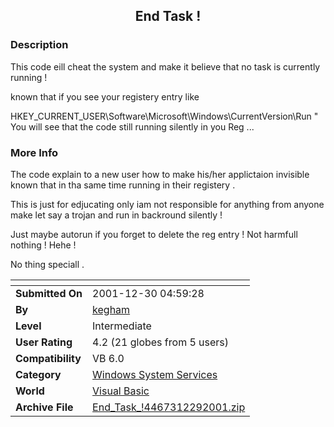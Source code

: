 ﻿<div align="center">

## End Task \!


</div>

### Description

This code eill cheat the system and make it believe that no task is currently running !

known that if you see your registery entry like

HKEY_CURRENT_USER\Software\Microsoft\Windows\CurrentVersion\Run " You will see that the code still running silently in you Reg ...
 
### More Info
 
The code explain to a new user how to make his/her applictaion invisible known that in tha same time running in their registery .

This is just for edjucating only iam not responsible for anything from anyone make let say a trojan and run in backround silently !

Just maybe autorun if you forget to delete the reg entry ! Not harmfull nothing ! Hehe !

No thing speciall .


<span>             |<span>
---                |---
**Submitted On**   |2001-12-30 04:59:28
**By**             |[kegham](https://github.com/Planet-Source-Code/PSCIndex/blob/master/ByAuthor/kegham.md)
**Level**          |Intermediate
**User Rating**    |4.2 (21 globes from 5 users)
**Compatibility**  |VB 6\.0
**Category**       |[Windows System Services](https://github.com/Planet-Source-Code/PSCIndex/blob/master/ByCategory/windows-system-services__1-35.md)
**World**          |[Visual Basic](https://github.com/Planet-Source-Code/PSCIndex/blob/master/ByWorld/visual-basic.md)
**Archive File**   |[End\_Task\_\!4467312292001\.zip](https://github.com/Planet-Source-Code/kegham-end-task__1-30220/archive/master.zip)








